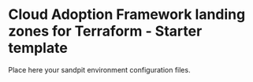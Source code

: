 # Cloud Adoption Framework landing zones for Terraform - Starter template

Place here your sandpit environment configuration files.
